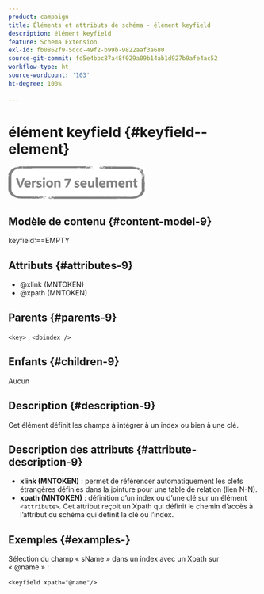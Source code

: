 ```yaml
---
product: campaign
title: Éléments et attributs de schéma - élément keyfield
description: élément keyfield
feature: Schema Extension
exl-id: fb0862f9-5dcc-49f2-b99b-9822aaf3a680
source-git-commit: fd5e4bbc87a48f029a09b14ab1d927b9afe4ac52
workflow-type: ht
source-wordcount: '103'
ht-degree: 100%

---
```


# élément keyfield {#keyfield--element}

![](../../../assets/v7-only.svg)

## Modèle de contenu {#content-model-9}

keyfield:==EMPTY

## Attributs {#attributes-9}

* @xlink (MNTOKEN)
* @xpath (MNTOKEN)

## Parents {#parents-9}

`<key>`  ,  `<dbindex />`

## Enfants {#children-9}

Aucun

## Description {#description-9}

Cet élément définit les champs à intégrer à un index ou bien à une clé.

## Description des attributs {#attribute-description-9}

* **xlink (MNTOKEN)** : permet de référencer automatiquement les clefs étrangères définies dans la jointure pour une table de relation (lien N-N).
* **xpath (MNTOKEN)** : définition d’un index ou d’une clé sur un élément `<attribute>`. Cet attribut reçoit un Xpath qui définit le chemin d’accès à l’attribut du schéma qui définit la clé ou l’index.

## Exemples       {#examples-}

Sélection du champ « sName » dans un index avec un Xpath sur « @name » :

```
<keyfield xpath="@name"/>
```
